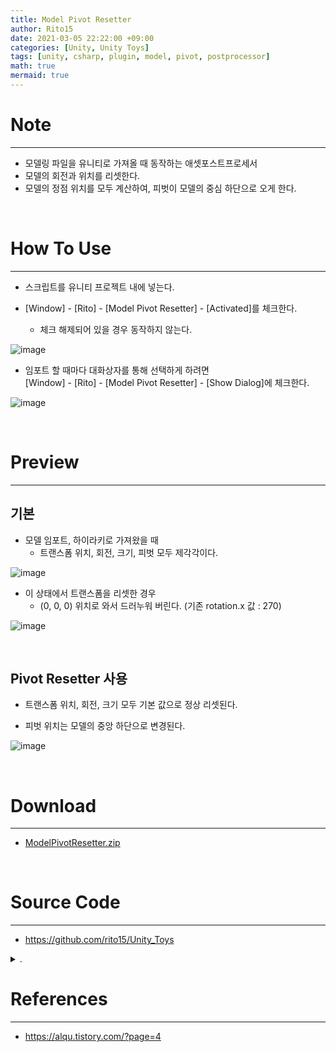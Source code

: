 ```yaml
---
title: Model Pivot Resetter
author: Rito15
date: 2021-03-05 22:22:00 +09:00
categories: [Unity, Unity Toys]
tags: [unity, csharp, plugin, model, pivot, postprocessor]
math: true
mermaid: true
---
```


# Note
---
- 모델링 파일을 유니티로 가져올 때 동작하는 애셋포스트프로세서
- 모델의 회전과 위치를 리셋한다.
- 모델의 정점 위치를 모두 계산하여, 피벗이 모델의 중심 하단으로 오게 한다.

<br>

# How To Use
---
- 스크립트를 유니티 프로젝트 내에 넣는다.

- [Window] - [Rito] - [Model Pivot Resetter] - [Activated]를 체크한다.
  - 체크 해제되어 있을 경우 동작하지 않는다.

![image](https://user-images.githubusercontent.com/42164422/110126112-6dfb7900-7e07-11eb-8145-eb635f7b8761.png)

- 임포트 할 때마다 대화상자를 통해 선택하게 하려면<br>
  [Window] - [Rito] - [Model Pivot Resetter] - [Show Dialog]에 체크한다.

![image](https://user-images.githubusercontent.com/42164422/110122641-3559a080-7e03-11eb-8db9-4d3247738a35.png)

<br>

# Preview
---

## 기본


- 모델 임포트, 하이라키로 가져왔을 때
  - 트랜스폼 위치, 회전, 크기, 피벗 모두 제각각이다.

![image](https://user-images.githubusercontent.com/42164422/110127359-e282e780-7e08-11eb-8fbc-9c7fe9debc58.png)


- 이 상태에서 트랜스폼을 리셋한 경우
  - (0, 0, 0) 위치로 와서 드러누워 버린다. (기존 rotation.x 값 : 270)

![image](https://user-images.githubusercontent.com/42164422/110122836-7a7dd280-7e03-11eb-96e0-ad1baf381101.png)


<br>

## Pivot Resetter 사용

- 트랜스폼 위치, 회전, 크기 모두 기본 값으로 정상 리셋된다.

- 피벗 위치는 모델의 중앙 하단으로 변경된다.

![image](https://user-images.githubusercontent.com/42164422/110123018-bd3faa80-7e03-11eb-9c25-25f4d8e3fe58.png)

<br>

# Download
---
- [ModelPivotResetter.zip](https://github.com/rito15/Images/files/6090997/ModelPivotResetter.zip)

<br>

# Source Code
---
- <https://github.com/rito15/Unity_Toys>

<details>
<summary markdown="span"> 
.
</summary>

```cs

#if UNITY_EDITOR

using UnityEngine;
using UnityEditor;

// 날짜 : 2021-03-05 PM 9:38:46
// 작성자 : Rito

// 기능
//  - 임포트되는 모델의 트랜스폼을 자동 리셋한다.
//  - 피벗을 모델의 중심 하단 좌표로 위치시킨다.

// 옵션
//  - [Window] - [Rito] - [Model Pivot Resetter] - [Activated]를 통해 동작 여부를 결정할 수 있다.
//  - [Window] - [Rito] - [Model Pivot Resetter] - [Show Dialog]를 체크할 경우,
//    모델을 임포트할 때마다 기능 적용 여부를 다이얼로그를 통해 선택할 수 있다.

namespace Rito
{
    public class ModelPivotResetter : AssetPostprocessor
    {
        private void OnPostprocessModel(GameObject go)
        {
            if(!Activated) return;

            if(!ShowDialog)
                ResetModelPivot(go);

            else if (EditorUtility.DisplayDialog("Model Pivot Resetter", $"Reset Pivot of {go.name}", "Yes", "No"))
                ResetModelPivot(go);
        }

        private void ResetModelPivot(GameObject go)
        {
            var meshes = go.GetComponentsInChildren<MeshFilter>();

            foreach (var meshFilter in meshes)
            {
                Mesh m = meshFilter.sharedMesh;
                Vector3[] vertices = m.vertices;

                // 1. 로컬 트랜스폼 초기화하면서 정점 돌려놓기
                for (int i = 0; i < m.vertexCount; i++)
                {
                    vertices[i] = go.transform.TransformPoint(m.vertices[i]);
                }

                go.transform.localRotation = Quaternion.identity;
                go.transform.localPosition = Vector3.zero;
                go.transform.localScale = Vector3.one;

                // 2. 피벗을 모델 중심 하단으로 변경
                Vector3 modelToPivotDist = -GetBottomCenterPosition(vertices);

                for (int i = 0; i < m.vertexCount; i++)
                {
                    vertices[i] += modelToPivotDist;
                }

                // 3. 메시에 적용
                m.vertices = vertices;
                m.RecalculateBounds();
                m.RecalculateNormals();

                Debug.Log("Pivot Reset : " + go.name);
            }
        }

        /// <summary> 모델의 XZ 중심, Y 하단 위치 구하기 </summary>
        private Vector3 GetBottomCenterPosition(Vector3[] vertices)
        {
            float minX = float.MaxValue, minZ = float.MaxValue, minY = float.MaxValue;
            float maxX = float.MinValue, maxZ = float.MinValue;

            foreach (var vert in vertices)
            {
                if(minX > vert.x) minX = vert.x;
                if(minZ > vert.z) minZ = vert.z;
                if(minY > vert.y) minY = vert.y;

                if(maxX < vert.x) maxX = vert.x;
                if(maxZ < vert.z) maxZ = vert.z;
            }
            float x = (minX + maxX) * 0.5f;
            float z = (minZ + maxZ) * 0.5f;
            float y = minY;

            return new Vector3(x, y, z);
        }

        /***********************************************************************
        *                               Menu Item
        ***********************************************************************/
        #region .
        // 1. On/Off
        private const string ActivationMenuName = "Window/Rito/Model Pivot Resetter/Activated";
        private const string ActivationSettingName = "ModelPivotResetterActivated";

        public static bool Activated
        {
            get { return EditorPrefs.GetBool(ActivationSettingName, true); }
            set { EditorPrefs.SetBool(ActivationSettingName, value); }
        }

        [MenuItem(ActivationMenuName)]
        private static void ActivationToggle() => Activated = !Activated;

        [MenuItem(ActivationMenuName, true)]
        private static bool ActivationToggleValidate()
        {
            Menu.SetChecked(ActivationMenuName, Activated);
            return true;
        }

        // 2. Show Dialog
        private const string ShowDialogMenuName = "Window/Rito/Model Pivot Resetter/Show Dialog";
        private const string ShowDialogSettingName = "ModelPivotResetterShowDialog";

        public static bool ShowDialog
        {
            get { return EditorPrefs.GetBool(ShowDialogSettingName, true); }
            set { EditorPrefs.SetBool(ShowDialogSettingName, value); }
        }

        [MenuItem(ShowDialogMenuName)]
        private static void ShowDialogToggle() => ShowDialog = !ShowDialog;

        [MenuItem(ShowDialogMenuName, true)]
        private static bool ShowDialogToggleValidate()
        {
            Menu.SetChecked(ShowDialogMenuName, ShowDialog);
            return true;
        }

        #endregion
    }
}

#endif
```

</details>


# References
---
- <https://alqu.tistory.com/?page=4>